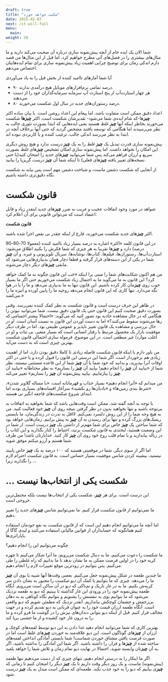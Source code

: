 ```yaml
---
draft: true
title: "شکست خواهد خورد"
date: 2015-02-07
next: /it-will-fail
menu:
  main:
weight: 50
---
```


شما الان یک ایده خام از آنچه پیش‌نمونه سازی درباره آن صحبت می‌کند دارید و ما مثال‌های بیشتری را در فصل‌های آتی مطرح خواهیم کرد. اما قبل از این مثال‌ها من قصد دارم اندکی زمان برای توضیح چرایی اهمیت زیاد پیش‌نمونه سازی برای تمام ایده‌هایتان اختصاص می‌دهم.

آیا شما آمارهای ناامید کننده از بخش قبل را به یاد می‌آوردی

* ۹۰ درصد تمامی نرم‌افزارهای موبایل هیچ درآمدی ندارند.
* هر چهار استارت‌آپ از پنج استارت آپ سرمایه سرمایه‌گذاران خود را از دست می‌دهند.
* ۸۰ درصد رستوران‌های جدید در سال اول شکست می‌خورند.

اعداد دقیق ممکن است متفاوت باشد، اما پیغام این اعداد روشن است. با بیان ساده اکثر **چیز**ها-که شام ایده‌ی شما می‌شود- تقدیرشان شکست است. اکثر **چیزها** شکست می‌خورند بخاطر اینکه آنها **چیز** _غلط_ هستند یعنی ایده‌هایی که ابتدا بصورت تئوری جالب به نظر می‌رسیدند اما هنگامی که توسعه یافتند مشخص گردید که حتی آنها برخلاف آنچه در ابتدا به نظر می‌رسد اندکی جالب، ترغیب کننده و یا کاربردی نبوده اند. 

پیش‌نمونه سازی قدرت تبدیل یک **چیز** _غلط_ را به یک **چیز** _درست_ ندارد و هیچ روش دیگری این امکان را نخواهد داشت. اما پیش‌نمونه سازی امکان تشخیص **چیز**های _غلط_ بصورت سریع و ارزان فراهم می‌کند پس شما می‌توانید **چیز**های جدید را امتحان کنید(یا حتی نسخه‌های تغییر یافته **چیز**های فعلی) تا اینکه شما آن **چیز** _درست_ گریزپا را بیابید. 

از آنجایی که شکست دشمن ماست، و شناخت دشمن مهم است پس بیاید به شکست نگاه دقیق‌تری داشته باشیم. 

# قانون شکست

شواهد در مورد وجود اتفاقات عجیب و غریب به ضرر **چیز**های جدید اینقدر زیاد و قابل اعتماد است که می‌توانن قانونی برای آن اعلام کرد:

**قانون شکست**

اکثر **چیز**های جدید شکست می‌خورند، فارغ از اینکه چقدر بی نقص اجرا شده باشند.

در این قانون کلمه «اکثر» اشاره به درصد بسیار زیاد ناامید کننده (معمولا 70-80-90 درصد) دارد و **چیز**ها تقریبا به هر چیزی که شما فکرش را بکنید اطلاق می‌شود: استارت‌آپ‌ها، رستوران‌ها، فیلم‌ها، کتاب‌ها، نوشابه‌ها، سریال تلویزیونی و غیره. و آن **چیز** شما در یکی از این دسته‌های قرار گرفته و قطعا دچار همان بدبیاری‌هایی می‌شود که مابقی **چیز**های دیگر دچار می‌شوند. 

من هم اکنون شکایت‌های شما را مبنی برا اینکه «خب این قانون چگونه به ما کمک خواهد کرد؟ این قانون به ما می‌گوید ما به احتمال زیاد شکست می‌خوریم حتی اگر ما بسیار خوب روی **چیز**مان کار کرده باشیم. این قانون تنها به ما بدبیاری می‌دهد و ما را پا در هوا نگه می‌دارد. تنها کاری که این قانون انجام می‌دهد روحیه ما را پایین آورده و انیزه ما را می‌کشد.»

در ظاهر این حرف درست است و قانون شکست به نظر کمک کننده نمی‌رسد. وقتی بصورت دقیق صحبت کنیم این قانون حتی یک قانون دقیق نیست. شما می‌توانید نیوتن را هنگامی که در حال مشاهده جاذبه بود تصور کنید که می‌گوید: «احتمالا بیشتر اجسامی که رها می‌شوند سقوط می‌کنند؟» اما به دست آوردن این قانون به نسبت آسان است. او در حال بررسی و مشاهده یک قانون تغییر ناپذیر و عمومی طبیعی بود. اما در طرف دیگر موفقیت بازار یک محصول مرتبط با رفتار انسانی است که بسیار متغیر، بی ثبات و (و در اغلب موارد) غیر منطقی است. در این موضوع، فرموله سازی احتمالی قانون شکست بهترین چیزی است که به دست می‌آید.

من باور دارم با اینکه _قانون شکست_ فاصله زیادی تا کاملا دقیق بودن دارد، اما از اهمیت زیادی هم برخوردار است. اگر شما این درستی این قانون را قبول کرده و یا حتی در اکثر اوقات آنرا بپذیرید، و بدانید که خود شما یا آن **چیز** شما از این قاعده مستثنی نیستند، نظر شما از «بیایید آن **چیز** را انجام دهیم! بیایید آن **چیز** را بسازیم» به نظر محتاطانه «بیایید آن **چیز** را بیازماییم. بیایید پیش‌نمونه آن **چیز** را بسازیم» تغییر می‌کند.

من میدانم که «آنرا انجام دهیم» بسیار حذاب و قهرمانانه است. «با مساله گلاویز شدن»، «شرط بندی زمین‌ها» و «بادبان‌ها رو بکشید» سرآغاز افسانه‌های بسیاری بودند اما ابتدای شروع شکست‌های فاجعه انگیز نی هستند. 

با توجه به آنچه گفته شد، ممکن است وقت‌هایی باشد که شما بخواهید به اتفاقات بد بی‌توجه باشید و تنها بخواهید بدون در نظر گرفتن نتیجه روی آن **چیز** خود فعالیت کنید. من به هیچ وجه شما را از این روش دلسرد نمی‌کنم. لااقل به ندرت در زندگی‌مان، ما بایستی ریسک‌های بزرگ کرده و تنها برای رسیدن به آن **چیز** به پیش برانیم. زمان‌هایی خواهد بود که شما ساختن یک **چیز** خاص برای شما مهم‌تر از داشتن یک **چیز** _درست_ است. ار شما در این وضعیت هستید، لبخندی به _قانون شکست_ بزنید، احتیاط را کنار بگذارید و این کتاب را در زباله بیاندازید و با تمام قلب روح خود روی آن **چیز** کار کنید. خدایارتان باشد! من طرف شما هستم و آرزو میکنم موفق شوید.

اما اگر از سوی دیگر، شما در موقعیتی هستید که ۱۰۰ درصد به یک **چیز** خاص پایبند نیستید، بیشینه کردن شانس موفقیت بسیار حساس است. به _قانون شکست_ احترام لازم را بگذارید زیرا ...

# ... شکست یکی از انتخاب‌ها نیست

این درست است. برای هر **چیز**، شکست یکی از انتخاب‌ها نیست بلکه محتمل‌ترین خروجی است. 

ما نمی‌توانیم از _قانون شکست_ فرار کنیم. ما نمی‌توانیم شانس **چیز**های جدید را تغییر دهیم.

اما آنچه ما می‌توانیم انجام دهیم این است که از _قانون شکست_ به نفع خودمان استفاده کنیم همانگونه که حسابداران از قوانین مالیاتی استفاده می‌کنند و لیدی گاگا از پاپاراتزی‌ها.

چگونه می‌توانیم این را انجام دهیم؟

ما شکست را دعوت می‌کنیم، ما به دنبال شکست می‌رویم، ما آنرا شکار می‌کینم تا چهره کریه خود را در اولین فرصت ممکن به ما نشان بدهد تا ما بدانیم که راه غلطی را طی می‌کنیم. پس بتوانیم در زودترین موقع تغییرات لازم را انجام دهیم. 

ما چندین طعمه در شکل پیش‌نمونه جعل می‌کنیم. بعضی وقت‌ها آنها شبیه یا بوی آن **چیز** ما را می‌دهد. چیزی که ما بتوانیم با کمک آن _دیو شکست_ را مجبور به نشان دادن سر کریه‌ش بکنیم. ما به در غار تاریک و نم‌ناکی که دیو در آن ساکن است می‌رویم. آنگاه طعمه پیش‌نمونه خود را در ورودی این غار گذاشته تا ببینیم که دیو به طعمه نزدیک می‌شود که ما بتوانیم بوی بد تنفسش را بشنویم و بتوانیم نگاه کوتاهی به به دهان بی‌رحمش و چشمان کوچکش بیاندازیم. آنقدر نزدیک که مطمئن شویم که دیو واقعی است. آنگاه طعمه ارزان قیمت خود را به عنوان قربانی به دیو تقدیم کرده و در جهت مخالف فرار کنیم. قبل از اینکه دیو بتوانی دندان‌های تیزش را در گوشت ما فرو کرده و ما را به درون غار خود کشیده و از ما جشنی برپا کند.

بهترین کاری که شما می‌توانید انجام دهید غذا دادن به این دیو توسط لقمه‌های کوچک و ارزان از **چیز**های گوناگون است. این دیو علاقه‌مند به خوردن **چیز**های غلط است اما در صورت فرصت یافتن مشتاق خوردن شماست! شما بایستی آمادگی انداختن لقمه‌های ساخته شده از **چیز**ها و فرار، را داشته باشید. اگر شما این آمادگی را نداشته باشید، اگر به آن **چیز**تان وابسته شوید، احتمالا در نهایت دیو تمام زمان و تلاش شما را خواهد بلعید. 

اگر ما اینکار را به درستی انجام دهیم، تنهای چیزی که از دست می‌دهیم تنها طعمه (پیش‌نمونه) ماست، و یک روز دیگر وقت داریم تا یک **چیز** دیگر را امتحان کنیم تا زمانی که **چیز**ی بیابیم که دیو را به خود جذب نکند. طعمه‌ای که ممکن است مبدل به یک **چیز** _درست_ شود. 


